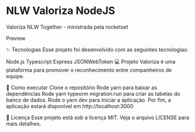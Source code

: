 # NLW Valoriza NodeJS

Valoriza
NLW Together - ministrada pela rocketset

Preview

✨ Tecnologias
Esse projeto foi desenvolvido com as seguintes tecnologias:

Node.js
Typescript
Express
JSONWebToken
💻 Projeto
Valoriza é uma plataforma para promover o reconhecimento entre companheiros de equipe.

🚀 Como executar
Clone o repositório
Rode yarn para baixar as dependências
Rode yarn typeorm migration:run para criar as tabelas do banco de dados.
Rode o yarn dev para iniciar a aplicação.
Por fim, a aplicação estará disponível em http://localhost:3000

📄 Licença
Esse projeto está sob a licença MIT. Veja o arquivo LICENSE para mais detalhes.

